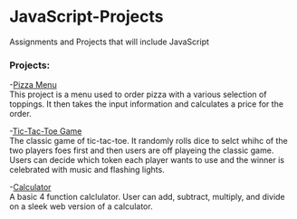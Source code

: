# JavaScript-Projects
Assignments and Projects that will include JavaScript


### Projects:
-[Pizza Menu](https://github.com/markumed1/JavaScript-Projects/tree/main/Pizza_Project)<br>
This project is a menu used to order pizza with a various selection of toppings. It then takes the
input information and calculates a price for the order.

-[Tic-Tac-Toe Game](https://github.com/markumed1/JavaScript-Projects/tree/main/TicTacToe)<br>
The classic game of tic-tac-toe. It randomly rolls dice to selct whihc of the two players foes first
and then users are off playeing the classic game. Users can decide which token each player wants
to use and the winner is celebrated with music and flashing lights.

-[Calculator](https://github.com/markumed1/JavaScript-Projects/tree/main/Calculator)<br>
A basic 4 function calclulator. User can add, subtract, multiply, and divide on a sleek web version of a calculator.
